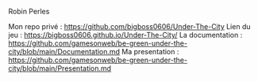 Robin Perles


Mon repo privé : https://github.com/bigboss0606/Under-The-City
Lien du jeu : https://bigboss0606.github.io/Under-The-City/
La documentation : https://github.com/gamesonweb/be-green-under-the-city/blob/main/Documentation.md
Ma presentation : https://github.com/gamesonweb/be-green-under-the-city/blob/main/Presentation.md
